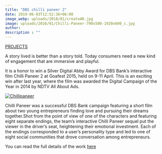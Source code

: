 ```yaml
---
title: "DBS chilli paneer 2"
date: 2019-06-03T12:52:36+06:00
image_webp: uploads/2018/01/createAR.jpg
image: uploads/2016/01/Chilli-Paneer-790x500-1920x600_c.jpg
author: 
description : ""
---
```


[PROJECTS](http://experiencesutra.com/category/projects/)

A story lived is better than a story told. Today consumers need a new kind of engagement that are immersive and playful.

It is a honor to win a Silver Digital Abby Award for DBS Bank’s interactive film Chilli Paneer 2 at Goafest 2015, held on 9-11 April. This is an exciting win after last year, where the film was awarded the Digital Campaign of the Year in 2014 by NDTV All About Ads.

[![Chillipaneer](http://experiencesutra.com/wp-content/uploads/2016/01/Chillipaneer-1024x487.png)](http://experiencesutra.com/wp-content/uploads/2016/01/Chillipaneer.png)

Chilli Paneer was a successful DBS Bank campaign featuring a short film about two young entrepreneurs finding love and pursuing their dreams together.Shot from the point of view of one of the characters and featuring eight separate endings, the team’s interactive Chilli Paneer sequel put the viewer in the driver’s seat, heightening their emotional investment. Each of the endings corresponded to a user’s personality type and led to one of eight social communities that drove conversation among entrepreneurs.

 You can read the full details of the work [here](http://www.sapientnitroapac.com/2015/04/29/dbs-chilli-paneer-2-award-winning-interactive-film/)
